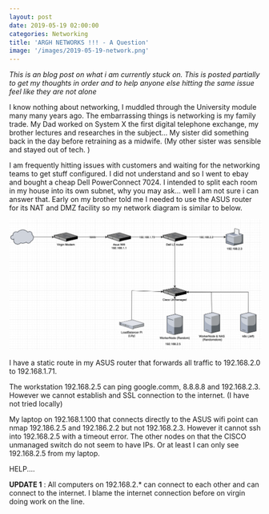 ```yaml
---
layout: post
date: 2019-05-19 02:00:00
categories: Networking
title: 'ARGH NETWORKS !!! - A Question'
image: '/images/2019-05-19-network.png'
---
```


*This is an blog post on what i am currently stuck on. This is posted partially to get my thoughts in order and to help anyone else hitting the same issue feel like they are not alone*

I know nothing about networking, I muddled through the University module many many years ago. The embarrassing  things is networking is my family trade. My Dad worked on System X the first digital telephone exchange, my brother lectures and researches in the subject... My sister did something back in the day before retraining as a midwife. (My other sister was sensible and stayed out of tech. )


I am frequently hitting issues with customers and waiting for the networking teams to get stuff configured. I did not understand and so I went to ebay and bought a cheap Dell PowerConnect 7024.  I intended to split each room in my house into its own subnet, why you may ask... well I am not sure i can answer that. Early on my brother told me I needed to use the ASUS router for its NAT and DMZ facility so my network diagram is similar to below.

![](/images/2019-05-19-network.png)

I have a static route in my ASUS router that forwards all traffic to 192.168.2.0 to 192.168.1.71.

The workstation 192.168.2.5 can ping google.comm, 8.8.8.8 and  192.168.2.3. However we cannot establish and SSL connection to the internet. (I have not tried locally)

My laptop on 192.168.1.100 that connects directly to the ASUS wifi point can nmap 192.186.2.5 and 192.186.2.2 but not 192.168.2.3. However it cannot ssh into 192.168.2.5 with  a timeout error. The other nodes on that the CISCO unmanaged switch do not seem to have IPs. Or at least I can only see 192.168.2.5 from my laptop.

HELP....

**UPDATE 1** : All computers on 192.168.2.* can connect to each other and can connect to the internet. I blame the internet connection before on virgin doing work on the line. 
